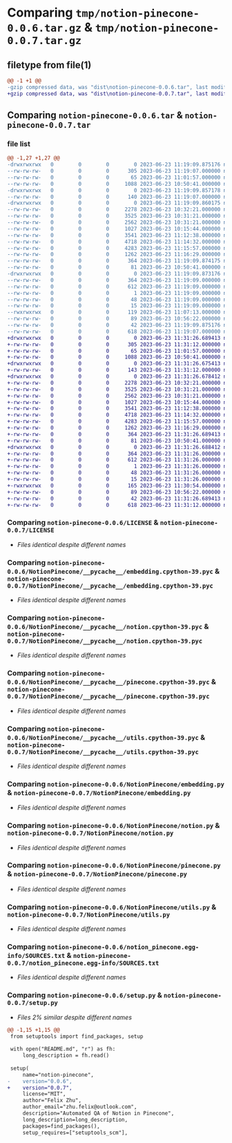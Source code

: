 # Comparing `tmp/notion-pinecone-0.0.6.tar.gz` & `tmp/notion-pinecone-0.0.7.tar.gz`

## filetype from file(1)

```diff
@@ -1 +1 @@
-gzip compressed data, was "dist\notion-pinecone-0.0.6.tar", last modified: Fri Jun 23 11:19:09 2023, max compression
+gzip compressed data, was "dist\notion-pinecone-0.0.7.tar", last modified: Fri Jun 23 11:31:26 2023, max compression
```

## Comparing `notion-pinecone-0.0.6.tar` & `notion-pinecone-0.0.7.tar`

### file list

```diff
@@ -1,27 +1,27 @@
-drwxrwxrwx   0        0        0        0 2023-06-23 11:19:09.875176 notion-pinecone-0.0.6/
--rw-rw-rw-   0        0        0      305 2023-06-23 11:19:07.000000 notion-pinecone-0.0.6/.bumpversion.cfg
--rw-rw-rw-   0        0        0       65 2023-06-23 11:01:57.000000 notion-pinecone-0.0.6/.gitignore
--rw-rw-rw-   0        0        0     1088 2023-06-23 10:50:41.000000 notion-pinecone-0.0.6/LICENSE
-drwxrwxrwx   0        0        0        0 2023-06-23 11:19:09.857178 notion-pinecone-0.0.6/NotionPinecone/
--rw-rw-rw-   0        0        0      140 2023-06-23 11:19:07.000000 notion-pinecone-0.0.6/NotionPinecone/__init__.py
-drwxrwxrwx   0        0        0        0 2023-06-23 11:19:09.860175 notion-pinecone-0.0.6/NotionPinecone/__pycache__/
--rw-rw-rw-   0        0        0     2278 2023-06-23 10:32:21.000000 notion-pinecone-0.0.6/NotionPinecone/__pycache__/embedding.cpython-39.pyc
--rw-rw-rw-   0        0        0     3525 2023-06-23 10:31:21.000000 notion-pinecone-0.0.6/NotionPinecone/__pycache__/notion.cpython-39.pyc
--rw-rw-rw-   0        0        0     2562 2023-06-23 10:31:21.000000 notion-pinecone-0.0.6/NotionPinecone/__pycache__/pinecone.cpython-39.pyc
--rw-rw-rw-   0        0        0     1027 2023-06-23 10:15:44.000000 notion-pinecone-0.0.6/NotionPinecone/__pycache__/utils.cpython-39.pyc
--rw-rw-rw-   0        0        0     3541 2023-06-23 11:12:38.000000 notion-pinecone-0.0.6/NotionPinecone/embedding.py
--rw-rw-rw-   0        0        0     4718 2023-06-23 11:14:32.000000 notion-pinecone-0.0.6/NotionPinecone/notion.py
--rw-rw-rw-   0        0        0     4283 2023-06-23 11:15:57.000000 notion-pinecone-0.0.6/NotionPinecone/pinecone.py
--rw-rw-rw-   0        0        0     1262 2023-06-23 11:16:29.000000 notion-pinecone-0.0.6/NotionPinecone/utils.py
--rw-rw-rw-   0        0        0      364 2023-06-23 11:19:09.874175 notion-pinecone-0.0.6/PKG-INFO
--rw-rw-rw-   0        0        0       81 2023-06-23 10:50:41.000000 notion-pinecone-0.0.6/README.md
-drwxrwxrwx   0        0        0        0 2023-06-23 11:19:09.873176 notion-pinecone-0.0.6/notion_pinecone.egg-info/
--rw-rw-rw-   0        0        0      364 2023-06-23 11:19:09.000000 notion-pinecone-0.0.6/notion_pinecone.egg-info/PKG-INFO
--rw-rw-rw-   0        0        0      612 2023-06-23 11:19:09.000000 notion-pinecone-0.0.6/notion_pinecone.egg-info/SOURCES.txt
--rw-rw-rw-   0        0        0        1 2023-06-23 11:19:09.000000 notion-pinecone-0.0.6/notion_pinecone.egg-info/dependency_links.txt
--rw-rw-rw-   0        0        0       48 2023-06-23 11:19:09.000000 notion-pinecone-0.0.6/notion_pinecone.egg-info/requires.txt
--rw-rw-rw-   0        0        0       15 2023-06-23 11:19:09.000000 notion-pinecone-0.0.6/notion_pinecone.egg-info/top_level.txt
--rwxrwxrwx   0        0        0      119 2023-06-23 11:07:13.000000 notion-pinecone-0.0.6/pypi_upload.bat
--rw-rw-rw-   0        0        0       89 2023-06-23 10:56:22.000000 notion-pinecone-0.0.6/requirements.txt
--rw-rw-rw-   0        0        0       42 2023-06-23 11:19:09.875176 notion-pinecone-0.0.6/setup.cfg
--rw-rw-rw-   0        0        0      618 2023-06-23 11:19:07.000000 notion-pinecone-0.0.6/setup.py
+drwxrwxrwx   0        0        0        0 2023-06-23 11:31:26.689413 notion-pinecone-0.0.7/
+-rw-rw-rw-   0        0        0      305 2023-06-23 11:31:12.000000 notion-pinecone-0.0.7/.bumpversion.cfg
+-rw-rw-rw-   0        0        0       65 2023-06-23 11:01:57.000000 notion-pinecone-0.0.7/.gitignore
+-rw-rw-rw-   0        0        0     1088 2023-06-23 10:50:41.000000 notion-pinecone-0.0.7/LICENSE
+drwxrwxrwx   0        0        0        0 2023-06-23 11:31:26.675413 notion-pinecone-0.0.7/NotionPinecone/
+-rw-rw-rw-   0        0        0      143 2023-06-23 11:31:12.000000 notion-pinecone-0.0.7/NotionPinecone/__init__.py
+drwxrwxrwx   0        0        0        0 2023-06-23 11:31:26.678412 notion-pinecone-0.0.7/NotionPinecone/__pycache__/
+-rw-rw-rw-   0        0        0     2278 2023-06-23 10:32:21.000000 notion-pinecone-0.0.7/NotionPinecone/__pycache__/embedding.cpython-39.pyc
+-rw-rw-rw-   0        0        0     3525 2023-06-23 10:31:21.000000 notion-pinecone-0.0.7/NotionPinecone/__pycache__/notion.cpython-39.pyc
+-rw-rw-rw-   0        0        0     2562 2023-06-23 10:31:21.000000 notion-pinecone-0.0.7/NotionPinecone/__pycache__/pinecone.cpython-39.pyc
+-rw-rw-rw-   0        0        0     1027 2023-06-23 10:15:44.000000 notion-pinecone-0.0.7/NotionPinecone/__pycache__/utils.cpython-39.pyc
+-rw-rw-rw-   0        0        0     3541 2023-06-23 11:12:38.000000 notion-pinecone-0.0.7/NotionPinecone/embedding.py
+-rw-rw-rw-   0        0        0     4718 2023-06-23 11:14:32.000000 notion-pinecone-0.0.7/NotionPinecone/notion.py
+-rw-rw-rw-   0        0        0     4283 2023-06-23 11:15:57.000000 notion-pinecone-0.0.7/NotionPinecone/pinecone.py
+-rw-rw-rw-   0        0        0     1262 2023-06-23 11:16:29.000000 notion-pinecone-0.0.7/NotionPinecone/utils.py
+-rw-rw-rw-   0        0        0      364 2023-06-23 11:31:26.689413 notion-pinecone-0.0.7/PKG-INFO
+-rw-rw-rw-   0        0        0       81 2023-06-23 10:50:41.000000 notion-pinecone-0.0.7/README.md
+drwxrwxrwx   0        0        0        0 2023-06-23 11:31:26.688412 notion-pinecone-0.0.7/notion_pinecone.egg-info/
+-rw-rw-rw-   0        0        0      364 2023-06-23 11:31:26.000000 notion-pinecone-0.0.7/notion_pinecone.egg-info/PKG-INFO
+-rw-rw-rw-   0        0        0      612 2023-06-23 11:31:26.000000 notion-pinecone-0.0.7/notion_pinecone.egg-info/SOURCES.txt
+-rw-rw-rw-   0        0        0        1 2023-06-23 11:31:26.000000 notion-pinecone-0.0.7/notion_pinecone.egg-info/dependency_links.txt
+-rw-rw-rw-   0        0        0       48 2023-06-23 11:31:26.000000 notion-pinecone-0.0.7/notion_pinecone.egg-info/requires.txt
+-rw-rw-rw-   0        0        0       15 2023-06-23 11:31:26.000000 notion-pinecone-0.0.7/notion_pinecone.egg-info/top_level.txt
+-rwxrwxrwx   0        0        0      165 2023-06-23 11:30:54.000000 notion-pinecone-0.0.7/pypi_upload.bat
+-rw-rw-rw-   0        0        0       89 2023-06-23 10:56:22.000000 notion-pinecone-0.0.7/requirements.txt
+-rw-rw-rw-   0        0        0       42 2023-06-23 11:31:26.689413 notion-pinecone-0.0.7/setup.cfg
+-rw-rw-rw-   0        0        0      618 2023-06-23 11:31:12.000000 notion-pinecone-0.0.7/setup.py
```

### Comparing `notion-pinecone-0.0.6/LICENSE` & `notion-pinecone-0.0.7/LICENSE`

 * *Files identical despite different names*

### Comparing `notion-pinecone-0.0.6/NotionPinecone/__pycache__/embedding.cpython-39.pyc` & `notion-pinecone-0.0.7/NotionPinecone/__pycache__/embedding.cpython-39.pyc`

 * *Files identical despite different names*

### Comparing `notion-pinecone-0.0.6/NotionPinecone/__pycache__/notion.cpython-39.pyc` & `notion-pinecone-0.0.7/NotionPinecone/__pycache__/notion.cpython-39.pyc`

 * *Files identical despite different names*

### Comparing `notion-pinecone-0.0.6/NotionPinecone/__pycache__/pinecone.cpython-39.pyc` & `notion-pinecone-0.0.7/NotionPinecone/__pycache__/pinecone.cpython-39.pyc`

 * *Files identical despite different names*

### Comparing `notion-pinecone-0.0.6/NotionPinecone/__pycache__/utils.cpython-39.pyc` & `notion-pinecone-0.0.7/NotionPinecone/__pycache__/utils.cpython-39.pyc`

 * *Files identical despite different names*

### Comparing `notion-pinecone-0.0.6/NotionPinecone/embedding.py` & `notion-pinecone-0.0.7/NotionPinecone/embedding.py`

 * *Files identical despite different names*

### Comparing `notion-pinecone-0.0.6/NotionPinecone/notion.py` & `notion-pinecone-0.0.7/NotionPinecone/notion.py`

 * *Files identical despite different names*

### Comparing `notion-pinecone-0.0.6/NotionPinecone/pinecone.py` & `notion-pinecone-0.0.7/NotionPinecone/pinecone.py`

 * *Files identical despite different names*

### Comparing `notion-pinecone-0.0.6/NotionPinecone/utils.py` & `notion-pinecone-0.0.7/NotionPinecone/utils.py`

 * *Files identical despite different names*

### Comparing `notion-pinecone-0.0.6/notion_pinecone.egg-info/SOURCES.txt` & `notion-pinecone-0.0.7/notion_pinecone.egg-info/SOURCES.txt`

 * *Files identical despite different names*

### Comparing `notion-pinecone-0.0.6/setup.py` & `notion-pinecone-0.0.7/setup.py`

 * *Files 2% similar despite different names*

```diff
@@ -1,15 +1,15 @@
 from setuptools import find_packages, setup
 
 with open("README.md", "r") as fh:
     long_description = fh.read()
 
 setup(
     name="notion-pinecone",
-    version="0.0.6",
+    version="0.0.7",
     license="MIT",
     author="Felix Zhu",
     author_email="zhu.felix@outlook.com",
     description="Automated QA of Notion in Pinecone",
     long_description=long_description,
     packages=find_packages(),
     setup_requires=["setuptools_scm"],
```

